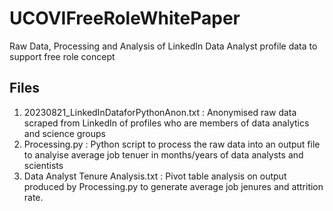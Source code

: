 # UCOVIFreeRoleWhitePaper
Raw Data, Processing and Analysis of LinkedIn Data Analyst profile data to support free role concept

## Files

1. 20230821_LinkedInDataforPythonAnon.txt : Anonymised raw data scraped from LinkedIn of profiles who are members of data analytics and science groups
2. Processing.py : Python script to process the raw data into an output file to analyise average job tenuer in months/years of data analysts and scientists
3. Data Analyst Tenure Analysis.txt : Pivot table analysis on output produced by Processing.py to generate average job jenures and attrition rate.
